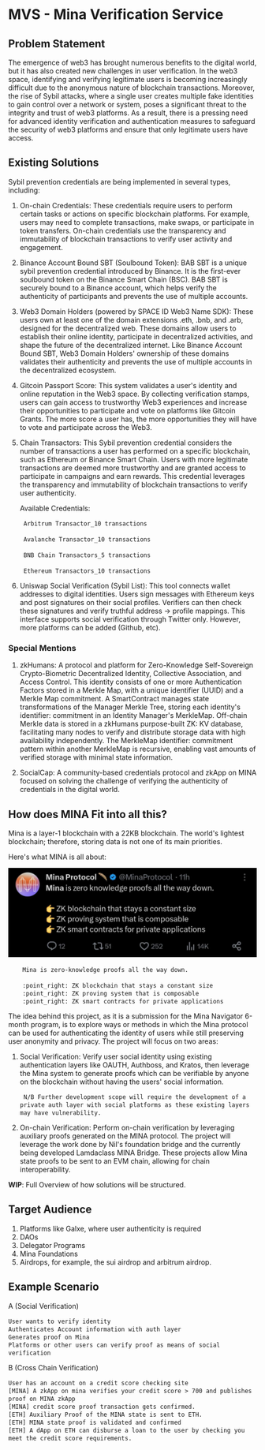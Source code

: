 # MVS - Mina Verification Service

## Problem Statement

The emergence of web3 has brought numerous benefits to the digital world, but it has also created new challenges in user verification. In the web3 space, identifying and verifying legitimate users is becoming increasingly difficult due to the anonymous nature of blockchain transactions. Moreover, the rise of Sybil attacks, where a single user creates multiple fake identities to gain control over a network or system, poses a significant threat to the integrity and trust of web3 platforms. As a result, there is a pressing need for advanced identity verification and authentication measures to safeguard the security of web3 platforms and ensure that only legitimate users have access.

## Existing Solutions

Sybil prevention credentials are being implemented in several types, including:

1. On-chain Credentials: These credentials require users to perform certain tasks or actions on specific blockchain platforms. For example, users may need to complete transactions, make swaps, or participate in token transfers. On-chain credentials use the transparency and immutability of blockchain transactions to verify user activity and engagement.

2. Binance Account Bound SBT (Soulbound Token): BAB SBT is a unique sybil prevention credential introduced by Binance. It is the first-ever soulbound token on the Binance Smart Chain (BSC). BAB SBT is securely bound to a Binance account, which helps verify the authenticity of participants and prevents the use of multiple accounts.

3. Web3 Domain Holders (powered by SPACE ID Web3 Name SDK): These users own at least one of the domain extensions .eth, .bnb, and .arb, designed for the decentralized web. These domains allow users to establish their online identity, participate in decentralized activities, and shape the future of the decentralized internet. Like Binance Account Bound SBT, Web3 Domain Holders' ownership of these domains validates their authenticity and prevents the use of multiple accounts in the decentralized ecosystem.

4. Gitcoin Passport Score: This system validates a user's identity and online reputation in the Web3 space. By collecting verification stamps, users can gain access to trustworthy Web3 experiences and increase their opportunities to participate and vote on platforms like Gitcoin Grants. The more score a user has, the more opportunities they will have to vote and participate across the Web3.

5. Chain Transactors: This Sybil prevention credential considers the number of transactions a user has performed on a specific blockchain, such as Ethereum or Binance Smart Chain. Users with more legitimate transactions are deemed more trustworthy and are granted access to participate in campaigns and earn rewards. This credential leverages the transparency and immutability of blockchain transactions to verify user authenticity.

    Available Credentials:

        Arbitrum Transactor_10 transactions

        Avalanche Transactor_10 transactions

        BNB Chain Transactors_5 transactions

        Ethereum Transactors_10 transactions

6. Uniswap Social Verification (Sybil List): This tool connects wallet addresses to digital identities. Users sign messages with Ethereum keys and post signatures on their social profiles. Verifiers can then check these signatures and verify truthful address -> profile mappings. This interface supports social verification through Twitter only. However, more platforms can be added (Github, etc).

### Special Mentions

1. zkHumans: A protocol and platform for Zero-Knowledge Self-Sovereign Crypto-Biometric Decentralized Identity, Collective Association, and Access Control. This identity consists of one or more Authentication Factors stored in a Merkle Map, with a unique identifier (UUID) and a Merkle Map commitment. A SmartContract manages state transformations of the Manager Merkle Tree, storing each identity's identifier: commitment in an Identity Manager's MerkleMap. Off-chain Merkle data is stored in a zkHumans purpose-built ZK: KV database, facilitating many nodes to verify and distribute storage data with high availability independently. The MerkleMap identifier: commitment pattern within another MerkleMap is recursive, enabling vast amounts of verified storage with minimal state information.

2. SocialCap: A community-based credentials protocol and zkApp on MINA focused on solving the challenge of verifying the authenticity of credentials in the digital world.

## How does MINA Fit into all this?

Mina is a layer-1 blockchain with a 22KB blockchain. The world's lightest blockchain; therefore, storing data is not one of its main priorities.

Here's what MINA is all about:

![min](assets/images/mina.jpeg)

        Mina is zero-knowledge proofs all the way down.

        :point_right: ZK blockchain that stays a constant size
        :point_right: ZK proving system that is composable
        :point_right: ZK smart contracts for private applications

The idea behind this project, as it is a submission for the Mina Navigator 6-month program, is to explore ways or methods in which the Mina protocol can be used for authenticating the identity of users while still preserving user anonymity and privacy. The project will focus on two areas:

1. Social Verification: Verify user social identity using existing authentication layers like OAUTH, Authboss, and Kratos, then leverage the Mina system to generate proofs which can be verifiable by anyone on the blockchain without having the users' social information.

        N/B Further development scope will require the development of a private auth layer with social platforms as these existing layers may have vulnerability.

2. On-chain Verification: Perform on-chain verification by leveraging auxiliary proofs generated on the MINA protocol. The project will leverage the work done by Nil's foundation bridge and the currently being developed Lamdaclass MINA Bridge. These projects allow Mina state proofs to be sent to an EVM chain, allowing for chain interoperability.

**WIP**: Full Overview of how solutions will be structured.

## Target Audience

1. Platforms like Galxe, where user authenticity is required
2. DAOs
3. Delegator Programs
4. Mina Foundations
5. Airdrops, for example, the sui airdrop and arbitrum airdrop.

## Example Scenario

A (Social Verification)

    User wants to verify identity
    Authenticates Account information with auth layer
    Generates proof on Mina
    Platforms or other users can verify proof as means of social verification

B (Cross Chain Verification)

    User has an account on a credit score checking site
    [MINA] A zkApp on mina verifies your credit score > 700 and publishes proof on MINA zkApp
    [MINA] credit score proof transaction gets confirmed.
    [ETH] Auxiliary Proof of the MINA state is sent to ETH.
    [ETH] MINA state proof is validated and confirmed
    [ETH] A dApp on ETH can disburse a loan to the user by checking you meet the credit score requirements.
